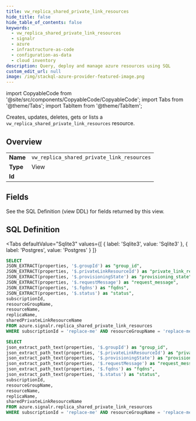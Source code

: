 ```yaml
--- 
title: vw_replica_shared_private_link_resources
hide_title: false
hide_table_of_contents: false
keywords:
  - vw_replica_shared_private_link_resources
  - signalr
  - azure
  - infrastructure-as-code
  - configuration-as-data
  - cloud inventory
description: Query, deploy and manage azure resources using SQL
custom_edit_url: null
image: /img/stackql-azure-provider-featured-image.png
---
```


import CopyableCode from '@site/src/components/CopyableCode/CopyableCode';
import Tabs from '@theme/Tabs';
import TabItem from '@theme/TabItem';

Creates, updates, deletes, gets or lists a <code>vw_replica_shared_private_link_resources</code> resource.

## Overview
<table><tbody>
<tr><td><b>Name</b></td><td><code>vw_replica_shared_private_link_resources</code></td></tr>
<tr><td><b>Type</b></td><td>View</td></tr>
<tr><td><b>Id</b></td><td><CopyableCode code="azure.signalr.vw_replica_shared_private_link_resources" /></td></tr>
</tbody></table>

## Fields

See the SQL Definition (view DDL) for fields returned by this view.

## SQL Definition

<Tabs
defaultValue="Sqlite3"
values={[
{ label: 'Sqlite3', value: 'Sqlite3' },
{ label: 'Postgres', value: 'Postgres' }
]}
>
<TabItem value="Sqlite3">

```sql
SELECT
JSON_EXTRACT(properties, '$.groupId') as "group_id",
JSON_EXTRACT(properties, '$.privateLinkResourceId') as "private_link_resource_id",
JSON_EXTRACT(properties, '$.provisioningState') as "provisioning_state",
JSON_EXTRACT(properties, '$.requestMessage') as "request_message",
JSON_EXTRACT(properties, '$.fqdns') as "fqdns",
JSON_EXTRACT(properties, '$.status') as "status",
subscriptionId,
resourceGroupName,
resourceName,
replicaName,
sharedPrivateLinkResourceName
FROM azure.signalr.replica_shared_private_link_resources
WHERE subscriptionId = 'replace-me' AND resourceGroupName = 'replace-me' AND resourceName = 'replace-me' AND replicaName = 'replace-me';
```

</TabItem>
<TabItem value="Postgres">

```sql
SELECT
json_extract_path_text(properties, '$.groupId') as "group_id",
json_extract_path_text(properties, '$.privateLinkResourceId') as "private_link_resource_id",
json_extract_path_text(properties, '$.provisioningState') as "provisioning_state",
json_extract_path_text(properties, '$.requestMessage') as "request_message",
json_extract_path_text(properties, '$.fqdns') as "fqdns",
json_extract_path_text(properties, '$.status') as "status",
subscriptionId,
resourceGroupName,
resourceName,
replicaName,
sharedPrivateLinkResourceName
FROM azure.signalr.replica_shared_private_link_resources
WHERE subscriptionId = 'replace-me' AND resourceGroupName = 'replace-me' AND resourceName = 'replace-me' AND replicaName = 'replace-me';
```

</TabItem>
</Tabs>
